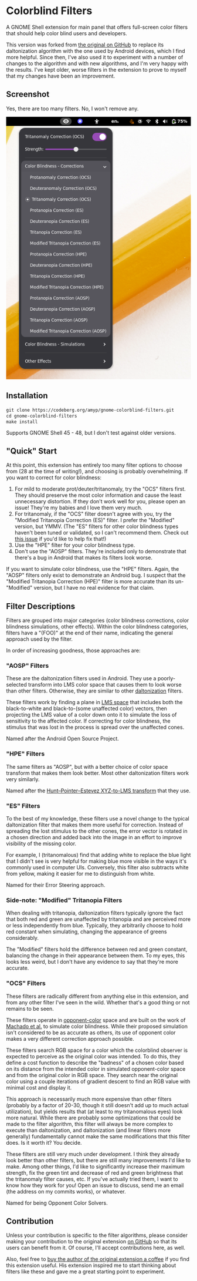 # Colorblind Filters
A GNOME Shell extension for main panel that offers full-screen color filters
that should help color blind users and developers.

This version was forked from [the original on
GitHub](https://github.com/G-dH/gnome-colorblind-filters) to replace its
daltonization algorithm with the one used by Android devices, which I find more
helpful. Since then, I've also used it to experiment with a number of changes
to the algorithm and with new algorithms, and I'm very happy with the results.
I've kept older, worse filters in the extension to prove to myself that my
changes have been an improvement.

## Screenshot

Yes, there are too many filters. No, I won't remove any.

![Colorblind Filters menu](colorblind-filters.png)

## Installation

    git clone https://codeberg.org/amyp/gnome-colorblind-filters.git
    cd gnome-colorblind-filters
    make install

Supports GNOME Shell 45 - 48, but I don't test against older versions.

## "Quick" Start

At this point, this extension has entirely too many filter options to choose
from (28 at the time of writing!), and choosing is probably overwhelming. If
you want to correct for color blindness:

1. For mild to moderate prot/deuter/tritanomaly, try the "OCS" filters first.
   They should preserve the most color information and cause the least
   unnecessary distortion. If they don't work well for you, please open an
   issue! They're my babies and I love them very much.
2. For tritanomaly, if the "OCS" filter doesn't agree with you, try the
   "Modified Tritanopia Correction (ES)" filter. I prefer the "Modified"
   version, but YMMV. (The "ES" filters for other color blindness types haven't
   been tuned or validated, so I can't recommend them. Check out [this
   issue](https://github.com/deldotbrain/gnome-colorblind-filters/issues/2) if
   you'd like to help fix that!)
3. Use the "HPE" filter for your color blindness type.
4. Don't use the "AOSP" filters. They're included only to demonstrate that
   there's a bug in Android that makes its filters look worse.

If you want to simulate color blindness, use the "HPE" filters. Again, the
"AOSP" filters only exist to demonstrate an Android bug. I suspect that the
"Modified Tritanopia Correction (HPE)" filter is more accurate than its
un-"Modified" version, but I have no real evidence for that claim.

## Filter Descriptions

Filters are grouped into major categories (color blindness corrections,
color blindness simulations, other effects). Within the color blindness
categories, filters have a "(FOO)" at the end of their name, indicating the
general approach used by the filter.

In order of increasing goodness, those approaches are:

### "AOSP" Filters

These are the daltonization filters used in Android. They use a poorly-selected
transform into LMS color space that causes them to look worse than other
filters. Otherwise, they are similar to other
[daltonization](http://www.daltonize.org/2010/05/lms-daltonization-algorithm.html)
filters.

These filters work by finding a plane in [LMS
space](https://en.wikipedia.org/wiki/LMS_color_space) that includes both the
black-to-white and black-to-(some unaffected color) vectors, then projecting
the LMS value of a color down onto it to simulate the loss of sensitivity to
the affected color. If correcting for color blindness, the stimulus that was
lost in the process is spread over the unaffected cones.

Named after the Android Open Source Project.

### "HPE" Filters

The same filters as "AOSP", but with a better choice of color space transform
that makes them look better. Most other daltonization filters work very
similarly.

Named after the [Hunt–Pointer–Estevez XYZ-to-LMS
transform](https://en.wikipedia.org/wiki/LMS_color_space#Hunt,_RLAB) that they
use.

### "ES" Filters

To the best of my knowledge, these filters use a novel change to the typical
daltonization filter that makes them more useful for correction. Instead of
spreading the lost stimulus to the other cones, the error vector is rotated in
a chosen direction and added back into the image in an effort to improve
visibility of the missing color.

For example, I (tritanomalous) find that adding white to replace the blue light
that I didn't see is very helpful for making blue more visible in the ways it's
commonly used in computer UIs. Conversely, this filter also subtracts white
from yellow, making it easier for me to distinguish from white.

Named for their Error Steering approach.

### Side-note: "Modified" Tritanopia Filters

When dealing with tritanopia, daltonization filters typically ignore the fact
that both red and green are unaffected by tritanopia and are perceived more or
less independently from blue. Typically, they arbitrarily choose to hold red
constant when simulating, changing the appearance of greens considerably.

The "Modified" filters hold the difference between red and green constant,
balancing the change in their appearance between them. To my eyes, this looks
less weird, but I don't have any evidence to say that they're more accurate.

### "OCS" Filters

These filters are radically different from anything else in this extension, and
from any other filter I've seen in the wild. Whether that's a good thing or not
remains to be seen.

These filters operate in
[opponent-color](https://foundationsofvision.stanford.edu/chapter-9-color/#Opponent-Colors)
space and are built on the work of [Machado et
al.](https://www.inf.ufrgs.br/~oliveira/pubs_files/CVD_Simulation/CVD_Simulation.html)
to simulate color blindness. While their proposed simulation isn't considered
to be as accurate as others, its use of opponent color makes a very different
correction approach possible.

These filters search RGB space for a color which the colorblind observer is
expected to perceive as the original color was intended. To do this, they
define a cost function to describe the "badness" of a chosen color based on its
distance from the intended color in simulated opponent-color space and from the
original color in RGB space. They search near the original color using a couple
iterations of gradient descent to find an RGB value with minimal cost and
display it.

This approach is necessarily much more expensive than other filters (probably
by a factor of 20-30, though it still doesn't add up to much actual
utilization), but yields results that (at least to my tritanomalous eyes) look
more natural. While there are probably some optimizations that could be made to
the filter algorithm, this filter will always be more complex to execute than
daltonization, and daltonization (and linear filters more generally)
fundamentally cannot make the same modifications that this filter does. Is it
worth it? You decide.

These filters are still very much under development. I think they already look
better than other filters, but there are still many improvements I'd like to
make. Among other things, I'd like to significantly increase their maximum
strength, fix the green tint and decrease of red and green brightness that the
tritanomaly filter causes, etc. If you've actually tried them, I want to know
how they work for you! Open an issue to discuss, send me an email (the address
on my commits works), or whatever.

Named for being Opponent Color Solvers.

## Contribution
Unless your contribution is specific to the filter algorithms, please consider
making your contribution to the original extension [on
GitHub](https://github.com/G-dH/gnome-colorblind-filters) so that its users can
benefit from it. Of course, I'll accept contributions here, as well.

Also, feel free to [buy the author of the original extension a
coffee](https://buymeacoffee.com/georgdh) if you find this extension useful.
His extension inspired me to start thinking about filters like these and gave
me a great starting point to experiment.
